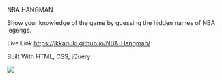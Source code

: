 NBA HANGMAN

Show your knowledge of the game by guessing the hidden names of NBA legengs. 

Live Link https://jkkariuki.github.io/NBA-Hangman/

Built With HTML, CSS, jQuery

 ![](assets/images/image(1).png)

 
